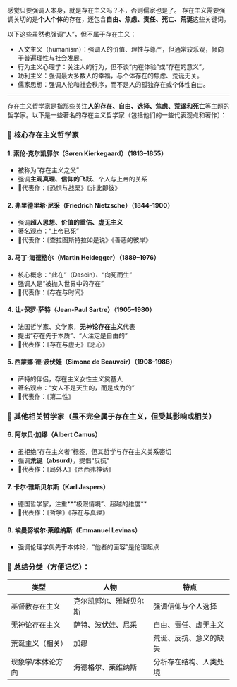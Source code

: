 感觉只要强调人本身，就是存在主义吗？不，否则儒家也是了。 存在主义需要强调关切的是**个人个体**的存在，还包含**自由、焦虑、责任、死亡、荒诞**这些关键词。

以下这些虽然也强调“人”，但不属于存在主义：
- 人文主义（humanism）：强调人的价值、理性与尊严，但通常较乐观，倾向于普遍理性与社会发展。
- 行为主义心理学：关注人的行为，但不谈“内在体验”或“存在的意义”。
- 功利主义：强调最大多数人的幸福，与个体存在的焦虑、荒诞无关。
- 儒家思想：强调人伦和社会秩序，而不是人的孤独存在或个体性自由。

----

存在主义哲学家是指那些关注**人的存在、自由、选择、焦虑、荒谬和死亡**等主题的哲学家。以下是一些著名的存在主义哲学家（包括他们的一些代表观点和著作）：

### 🌟 核心存在主义哲学家

#### 1. **索伦·克尔凯郭尔（Søren Kierkegaard）**（1813–1855）

* 被称为“存在主义之父”
* 强调**主观真理、信仰的飞跃**、个人与上帝的关系
* 📘代表作：《恐惧与战栗》《非此即彼》

#### 2. **弗里德里希·尼采（Friedrich Nietzsche）**（1844–1900）

* 强调**超人思想、价值的重估、虚无主义**
* 著名观点：“上帝已死”
* 📘代表作：《查拉图斯特拉如是说》《善恶的彼岸》

#### 3. **马丁·海德格尔（Martin Heidegger）**（1889–1976）

* 核心概念：“此在”（Dasein）、“向死而生”
* 强调人是“被抛入世界中的存在”
* 📘代表作：《存在与时间》

#### 4. **让-保罗·萨特（Jean-Paul Sartre）**（1905–1980）

* 法国哲学家、文学家，**无神论存在主义**代表
* 提出“存在先于本质”、“人注定是自由的”
* 📘代表作：《存在与虚无》《恶心》

#### 5. **西蒙娜·德·波伏娃（Simone de Beauvoir）**（1908–1986）

* 萨特的伴侣，存在主义女性主义奠基人
* 著名观点：“女人不是天生的，而是成为的”
* 📘代表作：《第二性》

### 🧠 其他相关哲学家（虽不完全属于存在主义，但受其影响或相关）

#### 6. **阿尔贝·加缪（Albert Camus）**

* 虽拒绝“存在主义者”标签，但其哲学与存在主义关系密切
* 强调**荒诞（absurd）**，提倡“反抗”
* 📘代表作：《局外人》《西西弗神话》

#### 7. **卡尔·雅斯贝尔斯（Karl Jaspers）**

* 德国哲学家，注重\*\*“极限情境”、超越的维度\*\*
* 📘代表作：《哲学》《存在与真理》

#### 8. **埃曼努埃尔·莱维纳斯（Emmanuel Levinas）**

* 强调伦理学优先于本体论，“他者的面容”是伦理起点

### 🧩 总结分类（方便记忆）：

| 类型        | 人物          | 特点          |
| --------- | ----------- | ----------- |
| 基督教存在主义   | 克尔凯郭尔、雅斯贝尔斯 | 强调信仰与个人选择   |
| 无神论存在主义   | 萨特、波伏娃、尼采   | 自由、责任、虚无主义  |
| 荒诞主义（相关）  | 加缪          | 荒诞、反抗、意义的缺失 |
| 现象学/本体论方向 | 海德格尔、莱维纳斯   | 分析存在结构、人类处境 |
 
